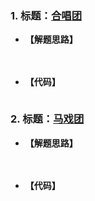 ### 1. 标题：[合唱团](https://www.nowcoder.com/questionTerminal/661c49118ca241909add3a11c96408c8)
- **【解题思路】**

　　

- **【代码】**
```C++

```

### 2. 标题：[马戏团](https://www.nowcoder.com/questionTerminal/c2afcd7353f84690bb73aa6123548770)
- **【解题思路】**

　　

- **【代码】**
```C++

```
